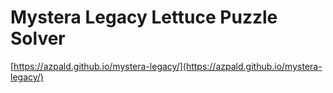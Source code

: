 # Mystera Legacy Lettuce Puzzle Solver

[https://azpald.github.io/mystera-legacy/](https://azpald.github.io/mystera-legacy/)

